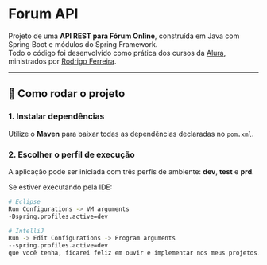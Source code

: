 # Forum API

Projeto de uma **API REST para Fórum Online**, construída em Java com Spring Boot e módulos do Spring Framework.  
Todo o código foi desenvolvido como prática dos cursos da [Alura](https://cursos.alura.com.br/course/spring-boot-api-rest), ministrados por [Rodrigo Ferreira](https://www.linkedin.com/in/rcaneppele).

---

## 🚀 Como rodar o projeto

### 1. Instalar dependências
Utilize o **Maven** para baixar todas as dependências declaradas no `pom.xml`.

### 2. Escolher o perfil de execução
A aplicação pode ser iniciada com três perfis de ambiente: **dev**, **test** e **prd**.  

Se estiver executando pela IDE:

```bash
# Eclipse
Run Configurations -> VM arguments
-Dspring.profiles.active=dev

# IntelliJ
Run -> Edit Configurations -> Program arguments
--spring.profiles.active=dev
que você tenha, ficarei feliz em ouvir e implementar nos meus projetos.
